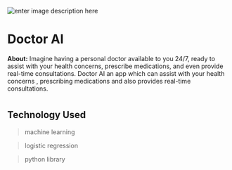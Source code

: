 ![enter image description here](https://cdndailyexcelsior.b-cdn.net/wp-content/uploads/2018/09/Artificial-Intelligence.jpg)

# Doctor AI
**About:**
Imagine having a personal doctor available to you 24/7, ready to assist with your health concerns, prescribe medications, and even provide real-time consultations.
Doctor AI an app which can assist with your health concerns , prescribing medications and also provides real-time consultations.
#
## Technology Used
> machine learning

> logistic regression

> python library
